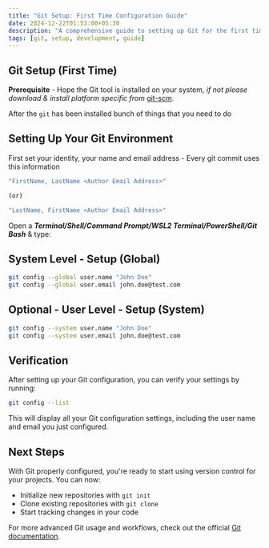 ```yaml
---
title: "Git Setup: First Time Configuration Guide"
date: 2024-12-22T01:53:00+05:30
description: "A comprehensive guide to setting up Git for the first time, including user configuration and essential setup steps for developers."
tags: [git, setup, development, guide]
---
```


## Git Setup (First Time)

**Prerequisite** - Hope the Git tool is installed on your system, *if not please download & install platform specific from* [git-scm](https://git-scm.com/downloads).

After the `git` has been installed bunch of things that you need to do

## Setting Up Your Git Environment

First set your identity, your name and email address - Every git commit uses this information 
```bash
"FirstName, LastName <Author Email Address>"

(or)

"LastName, FirstName <Author Email Address>"
```

Open a ***Terminal/Shell/Command Prompt/WSL2 Terminal/PowerShell/Git Bash*** & type:

## System Level - Setup (Global)

```bash
git config --global user.name "John Doe"
git config --global user.email john.doe@test.com
```

## Optional - User Level - Setup (System)

```bash
git config --system user.name "John Doe"
git config --system user.email john.doe@test.com
```

## Verification

After setting up your Git configuration, you can verify your settings by running:

```bash
git config --list
```

This will display all your Git configuration settings, including the user name and email you just configured.

## Next Steps

With Git properly configured, you're ready to start using version control for your projects. You can now:

- Initialize new repositories with `git init`
- Clone existing repositories with `git clone`
- Start tracking changes in your code

For more advanced Git usage and workflows, check out the official [Git documentation](https://git-scm.com/doc).